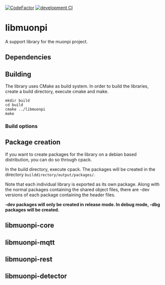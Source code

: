 [![CodeFactor](https://www.codefactor.io/repository/github/muonpi/libmuonpi/badge)](https://www.codefactor.io/repository/github/muonpi/libmuonpi) [![development CI](https://github.com/MuonPi/libmuonpi/actions/workflows/dev-ci.yml/badge.svg)](https://github.com/MuonPi/libmuonpi/actions/workflows/dev-ci.yml)

# libmuonpi
A support library for the muonpi project.

## Dependencies

## Building
The library uses CMake as build system. In order to build the libraries, create a build directory, execute cmake and make.

    mkdir build
    cd build
    cmake ../libmuonpi
    make

### Build options

## Package creation
If you want to create packages for the library on a debian based distribution, you can do so through cpack.

In the build directory, execute cpack. The packages will be created in the directory `builddirectory/output/packages/`.

Note that each individual library is exported as its own package. Along with the normal packages containing the shared object files, there are -dev versions of each package containing the header files.

**-dev packages will only be created in release mode. In debug mode, -dbg packages will be created.**

## libmuonpi-core

## libmuonpi-mqtt

## libmuonpi-rest

## libmuonpi-detector
